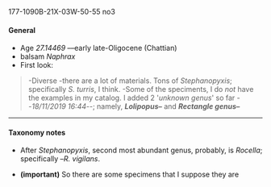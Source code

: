 177-1090B-21X-03W-50-55 no3

#### General

- Age *27.14469* ––early late-Oligocene (Chattian)
- balsam *Naphrax*
- First look:
> -Diverse -there are a lot of materials. Tons of *Stephanopyxis*; specifically *S. turris*, I think. 
> -Some of the speciments, I do *not* have the examples in my catalog. I added 2 '*unknown genus*' so far --*18/11/2019 16:44*--; namely, ***Lolipopus–*** and ***Rectangle genus–***

----
#### Taxonomy notes
- After *Stephanopyxis*, second most abundant genus, probably, is *Rocella*; specifically –*R. vigilans*.

- **(important)** So there are some specimens that I suppose they are 